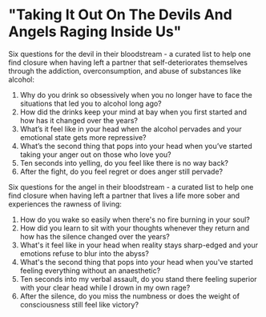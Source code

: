 # "Taking It Out On The Devils And Angels Raging Inside Us"

Six questions for the devil in their bloodstream - a curated list to help one find closure when having left a partner that self-deteriorates themselves through the addiction, overconsumption, and abuse of substances like alcohol:

1. Why do you drink so obsessively when you no longer have to face the situations that led you to alcohol long ago?
2. How did the drinks keep your mind at bay when you first started and how has it changed over the years?
3. What’s it feel like in your head when the alcohol pervades and your emotional state gets more repressive?
4. What’s the second thing that pops into your head when you’ve started taking your anger out on those who love you?
5. Ten seconds into yelling, do you feel like there is no way back?
6. After the fight, do you feel regret or does anger still pervade?

Six questions for the angel in their bloodstream - a curated list to help one find closure when having left a partner that lives a life more sober and experiences the rawness of living:

1. How do you wake so easily when there's no fire burning in your soul?
2. How did you learn to sit with your thoughts whenever they return and how has the silence changed over the years?
3. What's it feel like in your head when reality stays sharp-edged and your emotions refuse to blur into the abyss?
4. What's the second thing that pops into your head when you've started feeling everything without an anaesthetic?
5. Ten seconds into my verbal assault, do you stand there feeling superior with your clear head while I drown in my own rage?
6. After the silence, do you miss the numbness or does the weight of consciousness still feel like victory?

